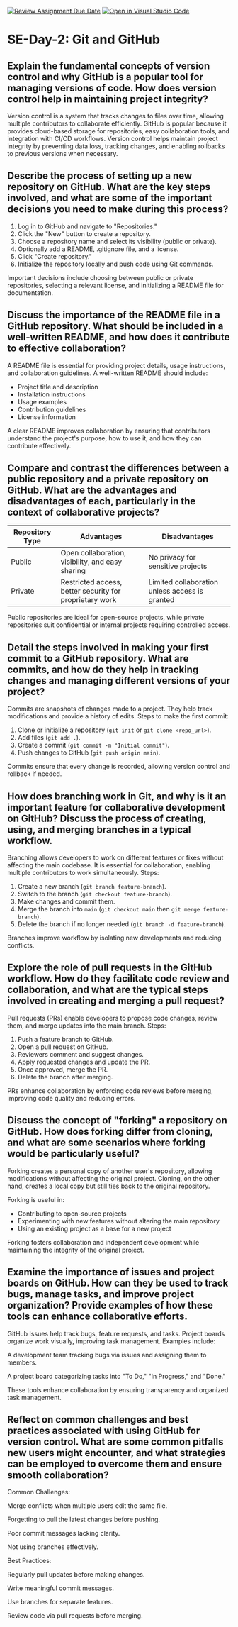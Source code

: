 [![Review Assignment Due Date](https://classroom.github.com/assets/deadline-readme-button-22041afd0340ce965d47ae6ef1cefeee28c7c493a6346c4f15d667ab976d596c.svg)](https://classroom.github.com/a/8wgCKhpZ)
[![Open in Visual Studio Code](https://classroom.github.com/assets/open-in-vscode-2e0aaae1b6195c2367325f4f02e2d04e9abb55f0b24a779b69b11b9e10269abc.svg)](https://classroom.github.com/online_ide?assignment_repo_id=18437489&assignment_repo_type=AssignmentRepo)
# SE-Day-2: Git and GitHub

## **Explain the fundamental concepts of version control and why GitHub is a popular tool for managing versions of code. How does version control help in maintaining project integrity?**

Version control is a system that tracks changes to files over time, allowing multiple contributors to collaborate efficiently. GitHub is popular because it provides cloud-based storage for repositories, easy collaboration tools, and integration with CI/CD workflows. Version control helps maintain project integrity by preventing data loss, tracking changes, and enabling rollbacks to previous versions when necessary.

## **Describe the process of setting up a new repository on GitHub. What are the key steps involved, and what are some of the important decisions you need to make during this process?**

1. Log in to GitHub and navigate to "Repositories."
2. Click the "New" button to create a repository.
3. Choose a repository name and select its visibility (public or private).
4. Optionally add a README, .gitignore file, and a license.
5. Click "Create repository."
6. Initialize the repository locally and push code using Git commands.

Important decisions include choosing between public or private repositories, selecting a relevant license, and initializing a README file for documentation.

## **Discuss the importance of the README file in a GitHub repository. What should be included in a well-written README, and how does it contribute to effective collaboration?**

A README file is essential for providing project details, usage instructions, and collaboration guidelines. A well-written README should include:
- Project title and description
- Installation instructions
- Usage examples
- Contribution guidelines
- License information

A clear README improves collaboration by ensuring that contributors understand the project's purpose, how to use it, and how they can contribute effectively.

## **Compare and contrast the differences between a public repository and a private repository on GitHub. What are the advantages and disadvantages of each, particularly in the context of collaborative projects?**

| Repository Type | Advantages | Disadvantages |
|---------------|------------|--------------|
| Public | Open collaboration, visibility, and easy sharing | No privacy for sensitive projects |
| Private | Restricted access, better security for proprietary work | Limited collaboration unless access is granted |

Public repositories are ideal for open-source projects, while private repositories suit confidential or internal projects requiring controlled access.

## **Detail the steps involved in making your first commit to a GitHub repository. What are commits, and how do they help in tracking changes and managing different versions of your project?**

Commits are snapshots of changes made to a project. They help track modifications and provide a history of edits. Steps to make the first commit:

1. Clone or initialize a repository (`git init` or `git clone <repo_url>`).
2. Add files (`git add .`).
3. Create a commit (`git commit -m "Initial commit"`).
4. Push changes to GitHub (`git push origin main`).

Commits ensure that every change is recorded, allowing version control and rollback if needed.

## **How does branching work in Git, and why is it an important feature for collaborative development on GitHub? Discuss the process of creating, using, and merging branches in a typical workflow.**

Branching allows developers to work on different features or fixes without affecting the main codebase. It is essential for collaboration, enabling multiple contributors to work simultaneously. Steps:

1. Create a new branch (`git branch feature-branch`).
2. Switch to the branch (`git checkout feature-branch`).
3. Make changes and commit them.
4. Merge the branch into `main` (`git checkout main` then `git merge feature-branch`).
5. Delete the branch if no longer needed (`git branch -d feature-branch`).

Branches improve workflow by isolating new developments and reducing conflicts.

## **Explore the role of pull requests in the GitHub workflow. How do they facilitate code review and collaboration, and what are the typical steps involved in creating and merging a pull request?**

Pull requests (PRs) enable developers to propose code changes, review them, and merge updates into the main branch. Steps:

1. Push a feature branch to GitHub.
2. Open a pull request on GitHub.
3. Reviewers comment and suggest changes.
4. Apply requested changes and update the PR.
5. Once approved, merge the PR.
6. Delete the branch after merging.

PRs enhance collaboration by enforcing code reviews before merging, improving code quality and reducing errors.

## **Discuss the concept of "forking" a repository on GitHub. How does forking differ from cloning, and what are some scenarios where forking would be particularly useful?**

Forking creates a personal copy of another user's repository, allowing modifications without affecting the original project. Cloning, on the other hand, creates a local copy but still ties back to the original repository.

Forking is useful in:
- Contributing to open-source projects
- Experimenting with new features without altering the main repository
- Using an existing project as a base for a new project

Forking fosters collaboration and independent development while maintaining the integrity of the original project.

## Examine the importance of issues and project boards on GitHub. How can they be used to track bugs, manage tasks, and improve project organization? Provide examples of how these tools can enhance collaborative efforts.

GitHub Issues help track bugs, feature requests, and tasks. Project boards organize work visually, improving task management. Examples include:

A development team tracking bugs via issues and assigning them to members.

A project board categorizing tasks into "To Do," "In Progress," and "Done."

These tools enhance collaboration by ensuring transparency and organized task management.

## Reflect on common challenges and best practices associated with using GitHub for version control. What are some common pitfalls new users might encounter, and what strategies can be employed to overcome them and ensure smooth collaboration?

Common Challenges:

Merge conflicts when multiple users edit the same file.

Forgetting to pull the latest changes before pushing.

Poor commit messages lacking clarity.

Not using branches effectively.

Best Practices:

Regularly pull updates before making changes.

Write meaningful commit messages.

Use branches for separate features.

Review code via pull requests before merging.
